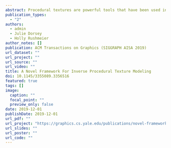 ```yaml
---
abstract: Procedural textures are powerful tools that have been used in graphics for decades. In contrast to the alternative exemplar-based texture synthesis techniques, procedural textures provide user control and fast texture generation with low-storage cost and unlimited texture resolution. However, creating procedural models for complex textures requires a time-consuming process of selecting a combination of procedures and parameters. We present an example-based framework to automatically select procedural models and estimate parameters. In our framework, we consider textures categorized by commonly used high level classes. For each high level class we build a data-driven inverse modeling system based on an extensive collection of real-world textures and procedural texture models in the form of node graphs. We use unsupervised learning on collected real-world images in a texture class to learn sub-classes. We then classify the output of each of the collected procedural models into these sub-classes. For each of the collected models we train a convolutional neural network (CNN) to learn the parameters to produce a specific output texture. To use our framework, a user provides an exemplar texture image within a high level class. The system first classifies the texture into a sub-class, and selects the procedural models that produce output in that sub-class. The pre-trained CNNs of the selected models are used to estimate the parameters of the texture example. With the predicted parameters, the system can generate appropriate procedural textures for the user. The user can easily edit the textures by adjusting the node graph parameters. In a last optional step, style transfer augmentation can be applied to the fitted procedural textures to recover details lost in the procedural modeling process. We demonstrate our framework for four high level classes and show that our inverse modeling system can produce high-quality procedural textures for both structural and non-structural textures.
publication_types:
  - "2"
authors:
  - admin
  - Julie Dorsey
  - Holly Rushmeier
author_notes: []
publication: ACM Transactions on Graphics (SIGGRAPH AISA 2019)
url_dataset: ""
url_project: ""
url_source: ""
url_video: ""
title: A Novel Framework For Inverse Procedural Texture Modeling
doi: 10.1145/3355089.3356516
featured: true
tags: []
image:
  caption: ""
  focal_point: ""
  preview_only: false
date: 2019-12-01
publishDate: 2019-12-01
url_pdf: ""
url_project: "https://graphics.cs.yale.edu/publications/novel-framework-inverse-procedural-texture-modeling"
url_slides: ""
url_poster: ""
url_code: ""
---
```

